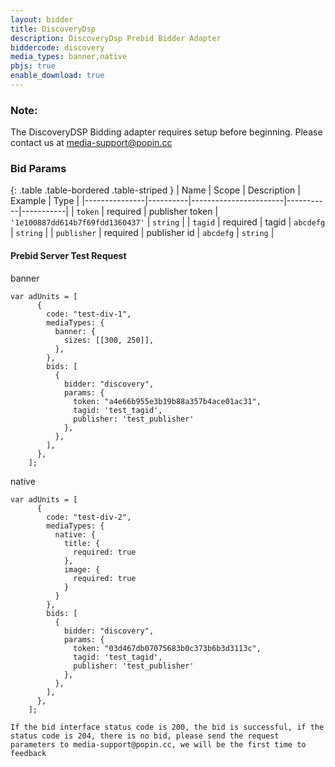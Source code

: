 ```yaml
---
layout: bidder
title: DiscoveryDsp
description: DiscoveryDsp Prebid Bidder Adapter
biddercode: discovery
media_types: banner,native
pbjs: true
enable_download: true
---
```

### Note:

The DiscoveryDSP Bidding adapter requires setup before beginning. Please contact us at <media-support@popin.cc>

### Bid Params

{: .table .table-bordered .table-striped }
| Name          | Scope    | Description           | Example   | Type      |
|---------------|----------|-----------------------|-----------|-----------|
| `token`      | required | publisher token        | `'1e100887dd614b7f69fdd1360437'`    | `string` |
| `tagid`      | required | tagid        | `abcdefg`    | `string` |
| `publisher`      | required | publisher id         | `abcdefg`    | `string` |

#### Prebid Server Test Request

banner
```
var adUnits = [
      {
        code: "test-div-1",
        mediaTypes: {
          banner: {
            sizes: [[300, 250]],
          },
        },
        bids: [
          {
            bidder: "discovery",
            params: {
              token: "a4e66b955e3b19b88a357b4ace01ac31",
              tagid: 'test_tagid',
              publisher: 'test_publisher'
            },
          },
        ],
      },
    ];
```

native
```
var adUnits = [
      {
        code: "test-div-2",
        mediaTypes: {
          native: {
            title: {
              required: true
            },
            image: {
              required: true
            }
          }
        },
        bids: [
          {
            bidder: "discovery",
            params: {
              token: "03d467db07075683b0c373b6b3d3113c",
              tagid: 'test_tagid',
              publisher: 'test_publisher'
            },
          },
        ],
      },
    ];
```

`If the bid interface status code is 200, the bid is successful, if the status code is 204, there is no bid, please send the request parameters to media-support@popin.cc, we will be the first time to feedback`